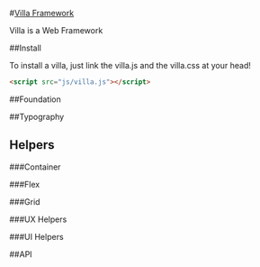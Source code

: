 #[Villa Framework](http://getvilla.org)

Villa is a Web Framework

##Install

To install a villa, just link the villa.js and the villa.css at your head!
```html
<script src="js/villa.js"></script>
```

##Foundation

##Typography

## Helpers

###Container

###Flex

###Grid

###UX Helpers

###UI Helpers

##API